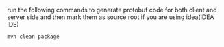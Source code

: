 run the following commands to generate protobuf code for both client and server side and then mark them as source root if you are using idea(IDEA IDE)
```
mvn clean package
```
